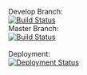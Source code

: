 Develop Branch:<br />
[![Build Status](https://pingdong.visualstudio.com/Common%20Library/_apis/build/status/library/dotnet/pingdong.dotnet.eventbus.core?branchName=develop)](https://pingdong.visualstudio.com/Common%20Library/_build/latest?definitionId=27&branchName=develop)<br />
Master Branch:<br />
[![Build Status](https://pingdong.visualstudio.com/Common%20Library/_apis/build/status/library/dotnet/pingdong.dotnet.eventbus.core?branchName=master)](https://pingdong.visualstudio.com/Common%20Library/_build/latest?definitionId=27&branchName=master)<br />
<br />
Deployment:<br />
[![Deployment Status](https://pingdong.vsrm.visualstudio.com/_apis/public/Release/badge/b57e1bf9-2061-450c-b27e-4c0fc8307b1a/18/18)](https://pingdong.visualstudio.com/Common%20Library/_release?view=all&definitionId=18)

